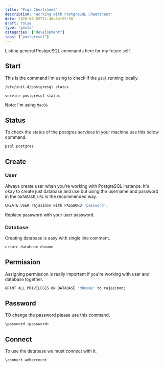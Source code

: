 ```yaml
---
title: "Psql Cheatsheet"
description: "Working with PostgreSQL Cheatsheet"
date: 2020-06-05T11:40:34+05:30
draft: false
type: "posts"
categories: ["development"]
tags: ["postgresql"]
---
```


Listing general PostgreSQL commands here for my future self. 

## Start

This is the command I'm using to check if the `psql` running locally.

```bash
/etc/init.d/postgresql status

service postgresql status
```

Note: I'm using `MacOS`

## Status

To check the status of the postgres services in your machine use this below command.

```bash
psql postgres
```

## Create

### User

Always create user when you're working with PostgreSQL instance. It's okay to create just database and use but using the username and password in the `DATABASE_URL` is the recommended way.

```bash
CREATE USER rajasimon with PASSWORD 'password';
```

Replace password with your user password.

### Database

Creating database is easy with single line comment.

```bash
create database dbname
```

## Permission

Assigning permission is really important if you're working with user and database together.

```bash
GRANT ALL PRIVILEGES ON DATABASE "dbname" to rajasimon;
```

## Password

TO change the password please use this command.

```bash
\password <password>
```

## Connect

To use the database we must connect with it. 

```bash
\connect webaccount
```


